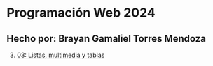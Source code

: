 # Programación Web 2024

## Hecho por: Brayan Gamaliel Torres Mendoza

3.  [03: Listas, multimedia y tablas](./03_listas_multimedia_tablas/mi%20primera%20pagina%20web.html)

